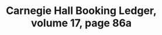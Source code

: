 ---
pid: obj12
grant_year_type: 2015 Digitization Project Grant
institution_name: Carnegie Hall Archives
institution_link: https://collections.carnegiehall.org/
collection_name: Carnegie Hall's Booking Ledger Collection
collection_link: https://collections.carnegiehall.org/CS.aspx?VP3=SearchResult&VBID=2RRMLB9KIAZ7
description: Carnegie Hall booking ledgers that recorded every event that took place
  in the Hall’s three auditoriums and were used to schedule performances spanning
  1955-2007. These ledgers include rare documentation of the great artists and managers
  of various music genres that have performed at the Hall over the past half-century,
  and also chronicle the wide range of non-musical events such as lectures, meetings,
  and civic rallies that have taken place.
title: Carnegie Hall Booking Ledger, volume 17, page 86a
source: https://collections.carnegiehall.org/CS.aspx?VP3=SearchResult&VBID=2RRMLB9KIAZ7#/SearchResult&VBID=2RRMLBZBFBFB&POPUPPN=34&POPUPIID=2RRM1TOLCEZG
permalink: "/projects/obj12/"
layout: projects_item
---